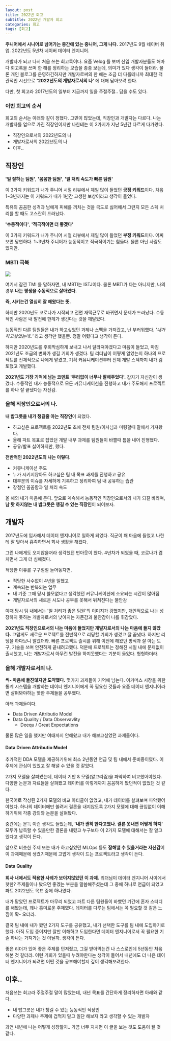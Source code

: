 ```yaml
---
layout: post
title: 2022년 회고
subtitle: 2022년 개발자 회고
categories: 회고
tags: [회고]
---
```


**주니어에서 시니어로 넘어가는 중간에 있는 중니어, 그게 나다.**
2017년도 9월 네이버 취업.
2022년도 5년차 네이버 데이터 엔지니어.

개발자가 되고 나서 처음 쓰는 회고록이다.
요즘 Velog 를 보며 신입 개발자분들도 해마다 회고록을 쓰며 한 해를 정리하는 모습을 종종 보는데, 의미가 있다 생각이 들더라. 물론 개인 블로그를 운영하긴하지만 개발자로써의 한 해는 조금 더 다를테니까 최대한 객관적인 시선으로 **'2022년도의 개발자로서의 나'** 에 대해 담아보려 한다.

다만, 첫 회고라 2017년도의 일부터 지금까지 일을 주절주절.. 담을 수도 있다.

### 이번 회고의 순서
회고의 순서는 아래와 같이 정했다. 고민이 많았는데, 직장인과 개발자는 다르다.
나는 개발자를 업으로 가진 직장인이지만 나한테는 이 2가지가 지난 5년간 다르게 다가왔다.
- 직장인으로서의 2022년도의 나
- 개발자로서의 2022년도의 나
- 이후..


## 직장인

**'일 잘하는 팀원'**, **'꼼꼼한 팀원'**, **'일 처리 속도가 빠른 팀원'**

이 3가지 키워드가 내가 주니어 시절 리뷰에서 제일 많이 들었던 **긍정 키워드**이다.
처음 1~3년까지는 이 키워드가 내가 1년간 고생한 보상이라고 생각이 들었다.

특유의 꼼꼼한 성격과 남에게 피해를 끼치는 것을 극도로 싫어해서 그런지 모든 스펙 처리를 할 때도 고스란히 드러났다.

**'수동적이다'**, **'적극적이면 더 좋겠다'**

이 3가지 키워드가 내가 주니어 시절 리뷰에서 제일 많이 들었던 **부정 키워드**이다.
어찌보면 당연하다. 1~3년차 주니어가 능동적이고 적극적이기는 힘들다. 물론 아닌 사람도 있지만.

### MBTI 극복
![](https://velog.velcdn.com/images/srk/post/809f0d95-7081-4d15-ae17-940483566336/image.png)

여기서 잠깐 TMI 를 말하자면, 내 MBTI는 ISTJ이다.
물론 MBTI가 다는 아니지만, 나의 경우 **나는 평생을 수동적으로 살아왔다.**

**즉, 시키는건 열심히 잘 해왔다는 뜻.**

하지만 2020년도 코로나가 시작되고 전면 재택근무로 바뀌면서 문제가 드러났다.
수동적인 사람은 내 발전에 한계가 생긴다는 것을 깨달았다.

능동적인 다른 팀원들은 내가 하고싶었던 과제나 스펙을 가져갔고, 난 부러워했다.
_'내가 하고싶었는데..'_ 라고 생각만 했을뿐. 정말 어렸다고 생각이 든다.

하지만 2020년도를 후회막심하게 보내고 나서 달라져야겠다고 마음이 들었고, 마침 2021년도 조금의 변화가 생길 기회가 생겼다. 팀 리더님이 어떻게 알았는지 하나의 프로젝트를 전체적으로 나에게 맡겼고, 기획 커뮤니케이션부터 전체 개발 스펙까지 내가 검토했고 개발했다.

**2021년도 가장 기억에 남는 코멘트 '무리없이 너무나 잘해주었다'.**
갑자기 자신감이 생겼다. 수동적인 내가 능동적으로 모든 커뮤니케이션을 진행하고 내가 주도해서 프로젝트를 하나 잘 끝냈다는 자신감.


### 올해 직장인으로서의 나.

**내 밥그릇을 내가 챙길줄 아는 직장인**이 되었다.
- 하고싶은 프로젝트를 2022년도 초에 전체 팀원/이사님과 미팅할때 말해서 가져왔다.
- 올해 파트 목표로 잡았던 개발 내부 과제를 팀원들이 바쁠때 틈을 내어 진행했다.
- 공유/발표 싫어하지만, 했다. 

**전반적인 2022년도의 나는 이렇다.**
- 커뮤니케이션 주도
- 누가 시키지않아도 하고싶은 팀 내 목표 과제를 진행하고 공유
- 대부분의 이슈를 자세하게 기록하고 정리하여 팀 내 공유하는 습관
- 장점인 꼼꼼함과 일 처리 속도

올 해의 내가 마음에 든다. 앞으로 계속해서 능동적인 직장인으로서의 내가 되길 바라며, **남 탓 하지않는 내 밥그릇은 챙길 수 있는 직장인**이 되어보자.


## 개발자

2017년도에 입사해서 데이터 엔지니어로 일하게 되었다.
직군이 꽤 마음에 들었고 나한테 잘 맞아서 흡족하면서 회사 생활을 해왔다.

그런 나에게도 오지않을꺼라 생각했던 번아웃이 왔다.
4년차가 되었을 때, 코로나가 겹치면서 그게 더 심해졌다.

적당한 이유를 구구절절 늘어놓자면,
- 적당한 사수없이 4년을 일했고
- 계속되는 반복되는 업무
- 내 기준 그때 당시 쓸모없다고 생각했던 커뮤니케이션에 소요되는 시간이 많아짐
- 개발자로서의 새로운 시도나 공부를 못해서 뒤쳐진다는 불안감

이때 당시 팀 내에서는 '일 처리가 좋은 팀원'의 이미지가 강했지만, 개인적으로 나는 성장하지 못하는 개발자로서의 낮아지는 자존감과 불안감이 나를 휘감았다.

**2021년도 직장인으로서의 나는 마음에 들었지만 개발자로서의 나는 마음에 들지 않았다.**
고맙게도 새로운 프로젝트를 전반적으로 리딩할 기회가 생겼고 잘 끝냈다. 하지만 리딩을 하다보니 알겠더라. 빠른 프로젝트 출시를 위해 이전에 해왔던 방식과 잘 아는 도구, 기술을 쓰며 안전하게 끝내려고했다. 덕분에 프로젝트는 정해진 시일 내에 문제없이 출시했고, 나는 개발자로서 아무런 발전을 하지못했다는 기분이 들었다. 헛헛하더라.


### 올해 개발자로서의 나.

**썩- 마음에 들진않지만 도약했다.**
몇가지 과제들이 기억에 남는다. 이커머스 시장을 위한 통계 시스템을 개발하는 데이터 엔지니어에게 꼭 필요한 것들과 요즘 데이터 엔지니어라면 살펴봐야하는 핫한 주제들을 공부했다.

아래 과제들이다.
- Data Driven Attributio Model
- Data Quality / Data Observavlity
    - Deequ / Great Expectations
    
물론 많은 일을 했지만 여태까지 안해왔고 내가 해보고싶었던 과제들이다.

#### Data Driven Attributio Model

추가적인 DDA 모델을 제공하기위해 최소 2년동안 언급 및 팀 내에서 준비중이였다.
이 주제에 관심이 있었고 잘 해낼 수 있을 것 같았다. 

2가지 모델을 살펴봤는데, 데이터 기반 & 모델(알고리즘)을 파악하여 비교했어야했다.
다양한 논문과 자료들을 살펴봤고 데이터를 이렇게까지 꼼꼼하게 봤던적이 없었던 것 같다.

한국어로 작성된 2가지 모델의 비교 아티클이 없었고, 내가 데이터를 살펴보며 파악했어야했다. 하나의 데이터에만 쏠려서 결론을 내지않도록 2가지 모델에 대해 끊임없이 이해하기위해 각종 강의와 논문을 살펴봤다. 

중간에는 문득 이런 생각도 들었는데, **'내가 괜히 한다고했나. 결론 못내면 어떻게 하지'**
모두가 납득할 수 있을만한 결론을 내렸고 누구보다 이 2가지 모델에 대해서는 잘 알고있다고 생각이 든다. 

앞으로 비슷한 주제 또는 내가 하고싶었던 MLOps 등도 **잘해낼 수 있을거라는 자신감**이 이 과제때문에 생겼기때문에 고맙게 생각이 드는 프로젝트라고 생각이 든다.

#### Data Quality

**회사 내에서도 적용한 사례가 보이지않았던 이 과제.**
리더님이 데이터 엔지니어 사이에서 핫한? 주제들이나 봤으면 좋겠는 부분을 말씀해주셨는데 그 중에 하나로 언급이 되었고 파트 2022년도 목표 중에 하나였다.

내가 맡았던 프로젝트가 마무리 되었고 파트 다른 팀원들이 바빴던 기간에 혼자 스터디를 해봤는데, 꽤나 흥미로운 주제였다. 데이터를 다루는 팀에서는 꼭 필요할 것 같은 느낌이 확- 오더라.

결국 팀 내에 내가 봤던 2가지 도구를 공유했고, 내가 선택한 도구를 팀 내에 도입하기로 했다. 아직 도입 중이지만 잘만 이해하고 도입한다면 데이터 엔지니어로서 꼭 필요한 기술 하나는 가져가는 것 아닐까. 생각이 든다.

좋은 리더가 있어 좋은 주제를 던져줬고, 그걸 받아먹는건 나 스스로인데 5년동안 처음 해본 것 같더라. 이런 기회가 있을때 누려야한다는 생각이 들어서 내년에도 더 나은 데이터 엔지니어가 되려면 어떤 것을 공부해야할지 깊이 생각해보려한다.

## 이후..

처음쓰는 회고라 주절주절 말이 많았는데, 내년 목표를 간단하게 정리하자면 아래와 같다.
- 내 밥그릇은 내가 챙길 수 있는 능동적인 직장인
- 다양한 과제나 주제에 겁먹지 말고 일단 해보자 라고 생각할 수 있는 개발자

과연 내년에 나는 어떻게 성장할지.. 
가끔 너무 지치면 이 글을 보는 것도 도움이 될 것 같다.
